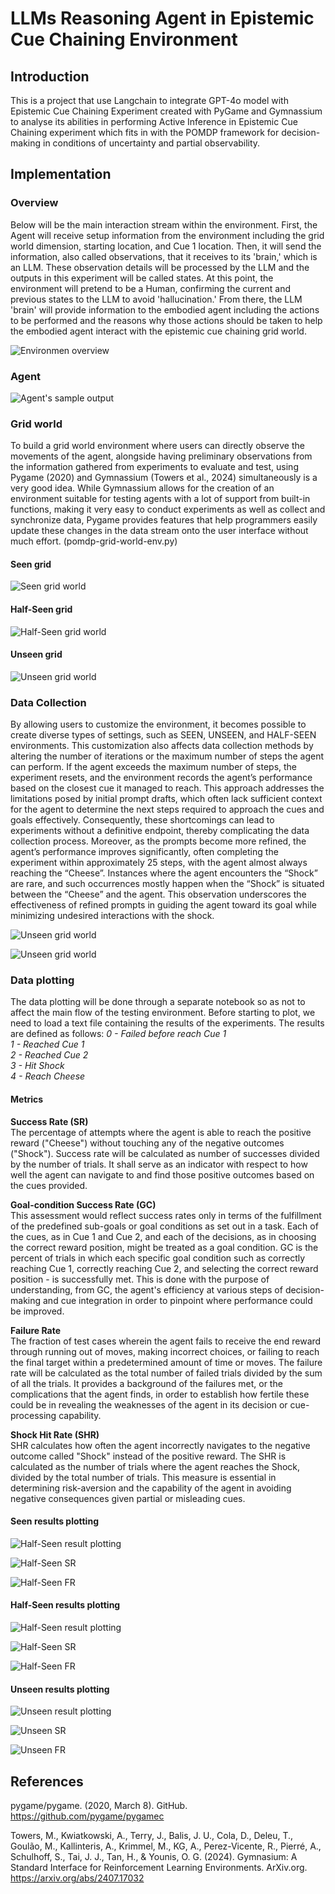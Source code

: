 # LLMs Reasoning Agent in Epistemic Cue Chaining Environment

## Introduction

This is a project that use Langchain to integrate GPT-4o model with Epistemic Cue Chaining Experiment created with PyGame and Gymnassium to analyse its abilities in performing Active Inference in Epistemic Cue Chaining experiment which fits in with the POMDP framework for decision-making in conditions of uncertainty and partial observability.

## Implementation

### Overview

Below will be the main interaction stream within the environment. First, the Agent will receive setup information from the environment including the grid world dimension, starting location, and Cue 1 location. Then, it will send the information, also called observations, that it receives to its 'brain,' which is an LLM. These observation details will be processed by the LLM and the outputs in this experiment will be called states. At this point, the environment will pretend to be a Human, confirming the current and previous states to the LLM to avoid 'hallucination.' From there, the LLM 'brain' will provide information to the embodied agent including the actions to be performed and the reasons why those actions should be taken to help the embodied agent interact with the epistemic cue chaining grid world.

![Environmen overview](/image/overview.png "This is Environment overview")


### Agent

![Agent's sample output](/image/sample-output.png "This is Agent's sample output")

### Grid world

To build a grid world environment where users can directly observe the movements of the agent, alongside having preliminary observations from the information gathered from experiments to evaluate and test, using Pygame (2020) and Gymnassium (Towers et al., 2024) simultaneously is a very good idea. While Gymnassium allows for the creation of an environment suitable for testing agents with a lot of support from built-in functions, making it very easy to conduct experiments as well as collect and synchronize data, Pygame provides features that help programmers easily update these changes in the data stream onto the user interface without much effort. (pomdp-grid-world-env.py)

#### Seen grid

![Seen grid world](/image/seen-grid-01.png "This is a Seen grid world with same experiment every time.")

#### Half-Seen grid

![Half-Seen grid world](/image/half-seen-grid.png "This is a Half-Seen grid with random agent's location and cues' location")

#### Unseen grid

![Unseen grid world](/image/unseen-grid.png "This is a Unseen grid with fully random locations.")

### Data Collection

By allowing users to customize the environment, it becomes possible to create diverse types of settings, such as SEEN, UNSEEN, and HALF-SEEN environments. This customization also affects data collection methods by altering the number of iterations or the maximum number of steps the agent can perform. If the agent exceeds the maximum number of steps, the experiment resets, and the environment records the agent’s performance based on the closest cue it managed to reach. This approach addresses the limitations posed by initial prompt drafts, which often lack sufficient context for the agent to determine the next steps required to approach the cues and goals effectively. Consequently, these shortcomings can lead to experiments without a definitive endpoint, thereby complicating the data collection process.
Moreover, as the prompts become more refined, the agent’s performance improves significantly, often completing the experiment within approximately 25 steps, with the agent almost always reaching the “Cheese”. Instances where the agent encounters the “Shock” are rare, and such occurrences mostly happen when the “Shock” is situated between the “Cheese” and the agent. This observation underscores the effectiveness of refined prompts in guiding the agent toward its goal while minimizing undesired interactions with the shock.

![Unseen grid world](/image/experiments-with-50steps.png "This is a Unseen grid with fully random locations.")

![Unseen grid world](/image/experiments-with-high-requirements.png "This is a Unseen grid with fully random locations.")


### Data plotting

The data plotting will be done through a separate notebook so as not to affect the main flow of the testing environment. Before starting to plot, we need to load a text file containing the results of the experiments. The results are defined as follows:
*0 - Failed before reach Cue 1 <br>
1 - Reached Cue 1 <br>
2 - Reached Cue 2 <br>
3 - Hit Shock <br>
4 - Reach Cheese <br>* 

#### Metrics
**Success Rate (SR)** <br>
The percentage of attempts where the agent is able to reach the positive reward ("Cheese") without touching any of the negative outcomes ("Shock"). Success rate will be calculated as number of successes divided by the number of trials. 
It shall serve as an indicator with respect to how well the agent can navigate to and find those positive outcomes based on the cues provided.

**Goal-condition Success Rate (GC)** <br>
This assessment would reflect success rates only in terms of the fulfillment of the predefined sub-goals or goal conditions as set out in a task. Each of the cues, as in Cue 1 and Cue 2, and each of the decisions, as in choosing the correct reward position, might be treated as a goal condition. GC is the percent of trials in which each specific goal condition  such as correctly reaching Cue 1, correctly reaching Cue 2, and selecting the correct reward position - is successfully met.
This is done with the purpose of understanding, from GC, the agent's efficiency at various steps of decision-making and cue integration in order to pinpoint where performance could be improved.

**Failure Rate** <br>
The fraction of test cases wherein the agent fails to receive the end reward through running out of moves, making incorrect choices, or failing to reach the final target within a predetermined amount of time or moves. The failure rate will be calculated as the total number of failed trials divided by the sum of all the trials. 
It provides a background of the failures met, or the complications that the agent finds, in order to establish how fertile these could be in revealing the weaknesses of the agent in its decision or cue-processing capability.

**Shock Hit Rate (SHR)** <br>
SHR calculates how often the agent incorrectly navigates to the negative outcome called "Shock" instead of the positive reward. The SHR is calculated as the number of trials where the agent reaches the Shock, divided by the total number of trials.
This measure is essential in determining risk-aversion and the capability of the agent in avoiding negative consequences given partial or misleading cues.


#### Seen results plotting

![Half-Seen result plotting](/image/seen/result.png "This is Seen's results plotting")

![Half-Seen SR](/image/seen/sr.png "This is Seen's SR plotting")


![Half-Seen FR](/image/seen/sr.png "This is Seen's FR plotting")

#### Half-Seen results plotting

![Half-Seen result plotting](/image/half-seen/result.png "This is Half-Seen's results plotting")



![Half-Seen SR](/image/half-seen/sr.png "This is Half-Seen's SR plotting")


![Half-Seen FR](/image/half-seen/sr.png "This is Half-Seen's FR plotting")


#### Unseen results plotting

![Unseen result plotting](/image/unseen/result.png "This is Unseen's results plotting")


![Unseen SR](/image/unseen/sr.png "This is Unseen's SR plotting")



![Unseen FR](/image/unseen/sr.png "This is Unseen's FR plotting")

## References
pygame/pygame. (2020, March 8). GitHub. https://github.com/pygame/pygamec<br>

Towers, M., Kwiatkowski, A., Terry, J., Balis, J. U., Cola, D., Deleu, T., Goulão, M., Kallinteris, A., Krimmel, M., KG, A., Perez-Vicente, R., Pierré, A., Schulhoff, S., Tai, J. J., Tan, H., & Younis, O. G. (2024). Gymnasium: A Standard Interface for Reinforcement Learning Environments. ArXiv.org. https://arxiv.org/abs/2407.17032 <br>
